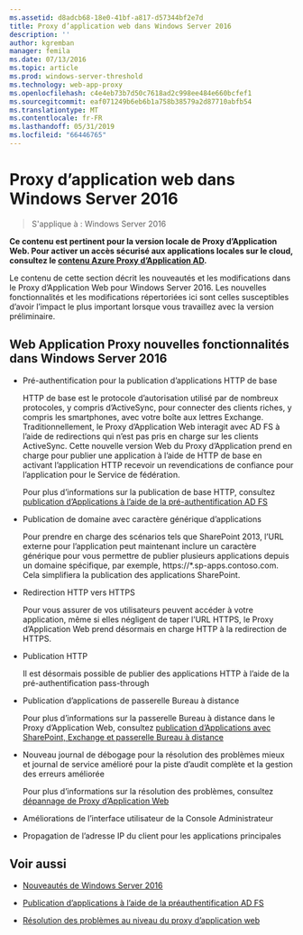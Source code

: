 ```yaml
---
ms.assetid: d8adcb68-18e0-41bf-a817-d57344bf2e7d
title: Proxy d’application web dans Windows Server 2016
description: ''
author: kgremban
manager: femila
ms.date: 07/13/2016
ms.topic: article
ms.prod: windows-server-threshold
ms.technology: web-app-proxy
ms.openlocfilehash: c4e4eb73b7d50c7618ad2c998ee484e660bcfef1
ms.sourcegitcommit: eaf071249b6eb6b1a758b38579a2d87710abfb54
ms.translationtype: MT
ms.contentlocale: fr-FR
ms.lasthandoff: 05/31/2019
ms.locfileid: "66446765"
---
```

# <a name="web-application-proxy-in-windows-server-2016"></a>Proxy d’application web dans Windows Server 2016

>S'applique à : Windows Server 2016

**Ce contenu est pertinent pour la version locale de Proxy d’Application Web. Pour activer un accès sécurisé aux applications locales sur le cloud, consultez le [contenu Azure Proxy d’Application AD](https://azure.microsoft.com/documentation/articles/active-directory-application-proxy-get-started/).**  
  
Le contenu de cette section décrit les nouveautés et les modifications dans le Proxy d’Application Web pour Windows Server 2016. Les nouvelles fonctionnalités et les modifications répertoriées ici sont celles susceptibles d’avoir l’impact le plus important lorsque vous travaillez avec la version préliminaire.  
  
## <a name="web-application-proxy-new-features-in-windows-server-2016"></a>Web Application Proxy nouvelles fonctionnalités dans Windows Server 2016
  
- Pré-authentification pour la publication d’applications HTTP de base  
  
  HTTP de base est le protocole d’autorisation utilisé par de nombreux protocoles, y compris d’ActiveSync, pour connecter des clients riches, y compris les smartphones, avec votre boîte aux lettres Exchange. Traditionnellement, le Proxy d’Application Web interagit avec AD FS à l’aide de redirections qui n’est pas pris en charge sur les clients ActiveSync. Cette nouvelle version Web du Proxy d’Application prend en charge pour publier une application à l’aide de HTTP de base en activant l’application HTTP recevoir un revendications de confiance pour l’application pour le Service de fédération.  
  
  Pour plus d’informations sur la publication de base HTTP, consultez [publication d’Applications à l’aide de la pré-authentification AD FS](Publishing-Applications-using-AD-FS-Preauthentication.md#publish-an-application-that-uses-http-basic)  
  
- Publication de domaine avec caractère générique d’applications  
  
  Pour prendre en charge des scénarios tels que SharePoint 2013, l’URL externe pour l’application peut maintenant inclure un caractère générique pour vous permettre de publier plusieurs applications depuis un domaine spécifique, par exemple, https://*.sp-apps.contoso.com. Cela simplifiera la publication des applications SharePoint.  
  
- Redirection HTTP vers HTTPS  
  
  Pour vous assurer de vos utilisateurs peuvent accéder à votre application, même si elles négligent de taper l’URL HTTPS, le Proxy d’Application Web prend désormais en charge HTTP à la redirection de HTTPS.  
  
- Publication HTTP  
  
  Il est désormais possible de publier des applications HTTP à l’aide de la pré-authentification pass-through  
  
- Publication d’applications de passerelle Bureau à distance  
  
  Pour plus d’informations sur la passerelle Bureau à distance dans le Proxy d’Application Web, consultez [publication d’Applications avec SharePoint, Exchange et passerelle Bureau à distance](../web-application-proxy/Publishing-Applications-with-SharePoint,-Exchange-and-RDG.md)  
  
- Nouveau journal de débogage pour la résolution des problèmes mieux et journal de service amélioré pour la piste d’audit complète et la gestion des erreurs améliorée  
  
  Pour plus d’informations sur la résolution des problèmes, consultez [dépannage de Proxy d’Application Web](https://technet.microsoft.com/library/dn770156.aspx)  
  
- Améliorations de l’interface utilisateur de la Console Administrateur  
  
- Propagation de l’adresse IP du client pour les applications principales  
  
## <a name="see-also"></a>Voir aussi  
  
-   [Nouveautés de Windows Server 2016](https://technet.microsoft.com/library/dn765472.aspx)  
  
-   [Publication d’applications à l’aide de la préauthentification AD FS](../web-application-proxy/Publishing-Applications-using-AD-FS-Preauthentication.md)  
  
-   [Résolution des problèmes au niveau du proxy d’application web](https://technet.microsoft.com/library/dn770156.aspx)  
  


